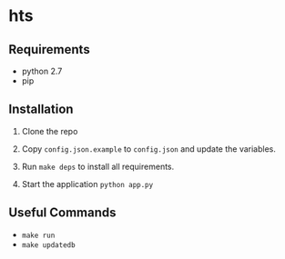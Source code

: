 # hts

## Requirements

* python 2.7
* pip

## Installation

1. Clone the repo

2. Copy `config.json.example` to `config.json` and update the variables.

3. Run `make deps` to install all requirements.

4. Start the application `python app.py`

## Useful Commands
* `make run`
* `make updatedb`
